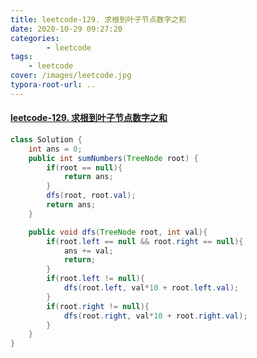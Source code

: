 ```yaml
---
title: leetcode-129. 求根到叶子节点数字之和
date: 2020-10-29 09:27:20
categories: 
		- leetcode
tags: 
	- leetcode
cover: /images/leetcode.jpg
typora-root-url: ..
---
```


#### [leetcode-129. 求根到叶子节点数字之和](https://leetcode-cn.com/problems/sum-root-to-leaf-numbers/)

```java
class Solution {
    int ans = 0;
    public int sumNumbers(TreeNode root) {
        if(root == null){
            return ans;
        }
        dfs(root, root.val);
        return ans;
    }

    public void dfs(TreeNode root, int val){
        if(root.left == null && root.right == null){
            ans += val;
            return;
        }
        if(root.left != null){
            dfs(root.left, val*10 + root.left.val);
        }
        if(root.right != null){
            dfs(root.right, val*10 + root.right.val);
        }
    }
}
```

